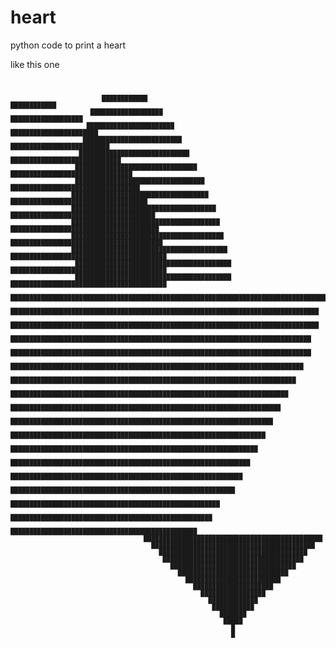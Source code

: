 # heart
python code to print a heart 

like this one 
<code>

                                                                                                                            
                            ████████████                                             ████████████                           
                         ███████████████████                                     ███████████████████                        
                        ███████████████████████                               ███████████████████████                       
                       ██████████████████████████                           ██████████████████████████                      
                      █████████████████████████████                       █████████████████████████████                     
                     ████████████████████████████████                   ████████████████████████████████                    
                     ██████████████████████████████████               ██████████████████████████████████                    
                    ████████████████████████████████████             ████████████████████████████████████                   
                    ██████████████████████████████████████         ██████████████████████████████████████                   
                    ███████████████████████████████████████       ███████████████████████████████████████                   
                    ████████████████████████████████████████     ████████████████████████████████████████                   
                    █████████████████████████████████████████   █████████████████████████████████████████                   
                     █████████████████████████████████████████ █████████████████████████████████████████                    
                     █████████████████████████████████████████ █████████████████████████████████████████                    
                     ███████████████████████████████████████████████████████████████████████████████████                    
                      █████████████████████████████████████████████████████████████████████████████████                     
                      █████████████████████████████████████████████████████████████████████████████████                     
                       ███████████████████████████████████████████████████████████████████████████████                      
                       ███████████████████████████████████████████████████████████████████████████████                      
                        █████████████████████████████████████████████████████████████████████████████                       
                         ███████████████████████████████████████████████████████████████████████████                        
                          █████████████████████████████████████████████████████████████████████████                         
                           ███████████████████████████████████████████████████████████████████████                          
                            █████████████████████████████████████████████████████████████████████                           
                             ███████████████████████████████████████████████████████████████████                            
                              █████████████████████████████████████████████████████████████████                             
                               ███████████████████████████████████████████████████████████████                              
                                █████████████████████████████████████████████████████████████                               
                                 ███████████████████████████████████████████████████████████                                
                                   ███████████████████████████████████████████████████████                                  
                                    █████████████████████████████████████████████████████                                   
                                      █████████████████████████████████████████████████                                     
                                       ███████████████████████████████████████████████                                      
                                         ███████████████████████████████████████████                                        
                                           ███████████████████████████████████████                                          
                                            █████████████████████████████████████                                           
                                              █████████████████████████████████                                             
                                                █████████████████████████████                                               
                                                  █████████████████████████                                                 
                                                    █████████████████████                                                   
                                                      █████████████████                                                     
                                                        █████████████                                                       
                                                         ███████████                                                        
                                                           ███████                                                          
                                                            █████                                                           
                                                              █                                                             
                                                              █                                                             
                                                                                                                            
                                                                                                                            
</code>                                                                                                                            
                                                                                                                            
                                                                                                                            
                                                                                                                            
                                                                                                                            
                                                  
